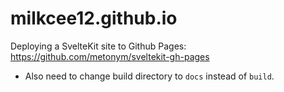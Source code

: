 # milkcee12.github.io

Deploying a SvelteKit site to Github Pages: https://github.com/metonym/sveltekit-gh-pages
- Also need to change build directory to `docs` instead of `build`. 
